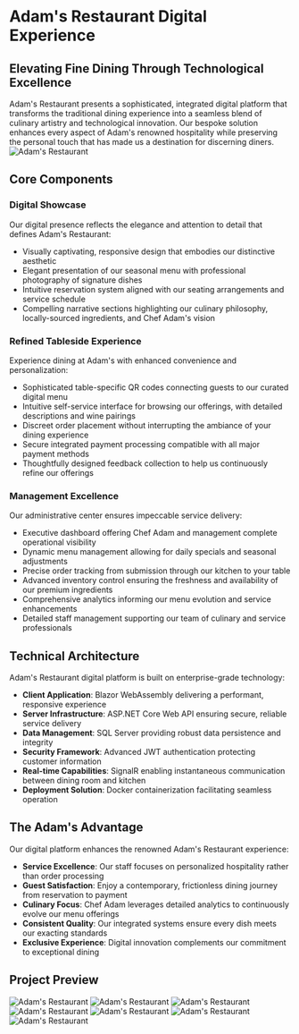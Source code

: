 # Adam's Restaurant Digital Experience

## Elevating Fine Dining Through Technological Excellence

Adam's Restaurant presents a sophisticated, integrated digital platform that transforms the traditional dining experience into a seamless blend of culinary artistry and technological innovation. Our bespoke solution enhances every aspect of Adam's renowned hospitality while preserving the personal touch that has made us a destination for discerning diners.
![Adam's Restaurant](Adam%20Restaurant/Images%20Project/Desktop%20Screenshot%202025.03.01%20-%2020.40.45.11.png)
## Core Components

### Digital Showcase
Our digital presence reflects the elegance and attention to detail that defines Adam's Restaurant:
- Visually captivating, responsive design that embodies our distinctive aesthetic
- Elegant presentation of our seasonal menu with professional photography of signature dishes
- Intuitive reservation system aligned with our seating arrangements and service schedule
- Compelling narrative sections highlighting our culinary philosophy, locally-sourced ingredients, and Chef Adam's vision

### Refined Tableside Experience
Experience dining at Adam's with enhanced convenience and personalization:
- Sophisticated table-specific QR codes connecting guests to our curated digital menu
- Intuitive self-service interface for browsing our offerings, with detailed descriptions and wine pairings
- Discreet order placement without interrupting the ambiance of your dining experience
- Secure integrated payment processing compatible with all major payment methods
- Thoughtfully designed feedback collection to help us continuously refine our offerings

### Management Excellence
Our administrative center ensures impeccable service delivery:
- Executive dashboard offering Chef Adam and management complete operational visibility
- Dynamic menu management allowing for daily specials and seasonal adjustments
- Precise order tracking from submission through our kitchen to your table
- Advanced inventory control ensuring the freshness and availability of our premium ingredients
- Comprehensive analytics informing our menu evolution and service enhancements
- Detailed staff management supporting our team of culinary and service professionals

## Technical Architecture

Adam's Restaurant digital platform is built on enterprise-grade technology:

- **Client Application**: Blazor WebAssembly delivering a performant, responsive experience
- **Server Infrastructure**: ASP.NET Core Web API ensuring secure, reliable service delivery
- **Data Management**: SQL Server providing robust data persistence and integrity
- **Security Framework**: Advanced JWT authentication protecting customer information
- **Real-time Capabilities**: SignalR enabling instantaneous communication between dining room and kitchen
- **Deployment Solution**: Docker containerization facilitating seamless operation

## The Adam's Advantage

Our digital platform enhances the renowned Adam's Restaurant experience:

- **Service Excellence**: Our staff focuses on personalized hospitality rather than order processing
- **Guest Satisfaction**: Enjoy a contemporary, frictionless dining journey from reservation to payment
- **Culinary Focus**: Chef Adam leverages detailed analytics to continuously evolve our menu offerings
- **Consistent Quality**: Our integrated systems ensure every dish meets our exacting standards
- **Exclusive Experience**: Digital innovation complements our commitment to exceptional dining
## Project Preview
![Adam's Restaurant](Adam%20Restaurant/Images%20Project/Desktop%20Screenshot%202025.03.01%20-%2020.43.24.63.png)
![Adam's Restaurant](Adam%20Restaurant/Images%20Project/Desktop%20Screenshot%202025.03.01%20-%2020.45.11.94.png)
![Adam's Restaurant](Adam%20Restaurant/Images%20Project/Desktop%20Screenshot%202025.03.01%20-%2020.45.53.21.png)
![Adam's Restaurant](Adam%20Restaurant/Images%20Project/Desktop%20Screenshot%202025.03.01%20-%2020.46.27.78.png)
![Adam's Restaurant](Adam%20Restaurant/Images%20Project/Desktop%20Screenshot%202025.03.01%20-%2020.47.15.62.png)
![Adam's Restaurant](Adam%20Restaurant/Images%20Project/Desktop%20Screenshot%202025.03.01%20-%2020.49.34.70.png)
![Adam's Restaurant](Adam%20Restaurant/Images%20Project/Desktop%20Screenshot%202025.03.01%20-%2020.51.27.48.png)
